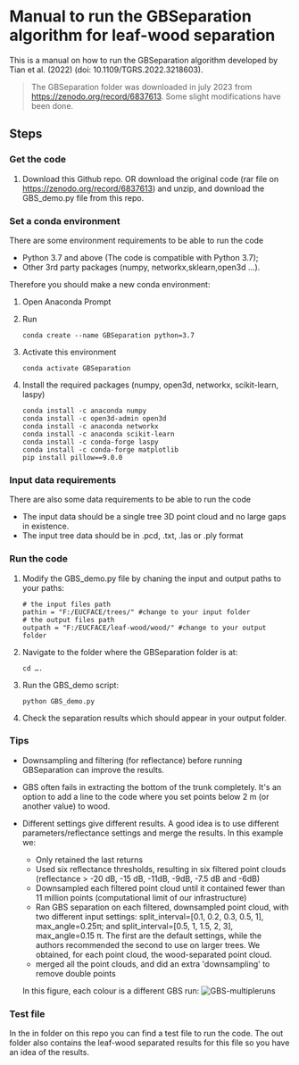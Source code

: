 # Manual to run the GBSeparation algorithm for leaf-wood separation
This is a manual on how to run the GBSeparation algorithm developed by Tian et al. (2022) (doi: 10.1109/TGRS.2022.3218603).

> The GBSeparation folder was downloaded in july 2023 from https://zenodo.org/record/6837613. Some slight modifications have been done.

## Steps
### Get the code

1. Download this Github repo. OR download the original code (rar file on https://zenodo.org/record/6837613) and unzip, and download the GBS_demo.py file from this repo.

### Set a conda environment
There are some environment requirements to be able to run the code
* Python 3.7 and above (The code is compatible with Python 3.7);
* Other 3rd party packages (numpy, networkx,sklearn,open3d ...).

Therefore you should make a new conda environment:

1. Open Anaconda Prompt 
2. Run 

    ```conda create --name GBSeparation python=3.7```

3. Activate this environment

    ```conda activate GBSeparation```

4. Install the required packages (numpy, open3d, networkx, scikit-learn, laspy)
    ``` 
    conda install -c anaconda numpy
    conda install -c open3d-admin open3d
    conda install -c anaconda networkx
    conda install -c anaconda scikit-learn 
    conda install -c conda-forge laspy
    conda install -c conda-forge matplotlib
    pip install pillow==9.0.0
    ```

### Input data requirements
There are also some data requirements to be able to run the code
* The input data should be a single tree 3D point cloud and no large gaps in existence.
* The input tree data should be in .pcd, .txt, .las or .ply format

### Run the code
1. Modify the GBS_demo.py file by chaning the input and output paths to your paths:
    ```
    # the input files path
    pathin = "F:/EUCFACE/trees/" #change to your input folder 
    # the output files path
    outpath = "F:/EUCFACE/leaf-wood/wood/" #change to your output folder
    ```
2. Navigate to the folder where the GBSeparation folder is at: 

    ```cd ….```
3. Run the GBS_demo script: 

    ```python GBS_demo.py```
4. Check the separation results which should appear in your output folder.

### Tips
* Downsampling and filtering (for reflectance) before running GBSeparation can improve the results.
* GBS often fails in extracting the bottom of the trunk completely. It's an option to add a line to the code where you set points below 2 m (or another value) to wood.
* Different settings give different results. A good idea is to use different parameters/reflectance settings and merge the results.
      In this example we:
  
     * Only retained the last returns   
     * Used six reflectance thresholds, resulting in six filtered point clouds (reflectance > -20 dB, -15 dB, -11dB, -9dB, -7.5 dB and -6dB)
     * Downsampled each filtered point cloud until it contained fewer than 11 million points (computational limit of our infrastructure)
     * Ran GBS separation on each filtered, downsampled point cloud, with two different input settings:  split_interval=[0.1, 0.2, 0.3, 0.5, 1], max_angle=0.25π; and split_interval=[0.5, 1, 1.5, 2, 3], max_angle=0.15 π. The first are the default settings, while the authors recommended the second to use on larger trees. We obtained, for each point cloud, the wood-separated point cloud.
     * merged all the point clouds, and did an extra 'downsampling' to remove double points

  In this figure, each colour is a different GBS run:
  ![GBS-multipleruns](./img/GBSruns.png)


### Test file
In the in folder on this repo you can find a test file to run the code. The out folder also contains the leaf-wood separated results for this file so you have an idea of the results.
